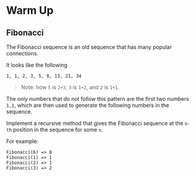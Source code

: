 # Warm Up
## Fibonacci

The Fibonacci sequence is an old sequence that has many popular connections.

It looks like the following

    1, 1, 2, 3, 5, 8, 13, 21, 34

> Note: how `5` is `2+3`, `3` is `1+2`, and `2` is `1+1`.

The only numbers that do not follow this pattern are the first two numbers `1,1`, which are then used to generate the following numbers in the sequence.

Implement a recursive method that gives the Fibonacci sequence at the `n-th` position in the sequence for some `n`.

For example:

    Fibonacci(6) => 8
    Fibonacci(1) => 1
    Fibonacci(2) => 1
    Fibonacci(3) => 2
 




